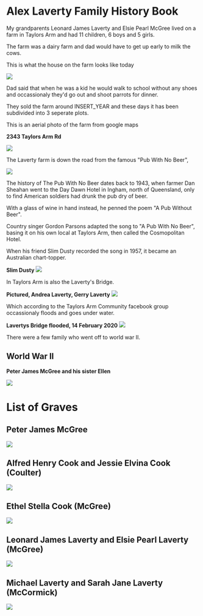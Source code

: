 <!DOCTYPE html>
<html>
  <head>
    <title>My Webpage</title>
    <link rel="stylesheet" href="styles.css">
  </head>
  <body>

<h1>Alex Laverty Family History Book</h1>

My grandparents Leonard James Laverty and Elsie Pearl McGree lived on a farm in Taylors Arm and had 11 children, 6 boys and 5 girls.

The farm was a dairy farm and dad would have to get up early to milk the cows.

This is what the house on the farm looks like today

<img src="photos/laverty_farm.jpg">

Dad said that when he was a kid he would walk to school without any shoes and occassionaly they'd go out and shoot parrots for dinner.

They sold the farm around INSERT_YEAR and these days it has been subdivided into 3 seperate plots.

This is an aerial photo of the farm from google maps

<b>2343 Taylors Arm Rd</b>

<img src="photos/laverty-farm-google-maps.png">

The Laverty farm is down the road from the famous "Pub With No Beer",

<img src="photos/taylors-arm-pub-with-no-beer.jpg">

The history of The Pub With No Beer dates back to 1943, when farmer Dan Sheahan went to the Day Dawn Hotel in Ingham, north of Queensland, only to find American soldiers had drunk the pub dry of beer.

With a glass of wine in hand instead, he penned the poem "A Pub Without Beer".

Country singer Gordon Parsons adapted the song to "A Pub With No Beer", basing it on his own local at Taylors Arm, then called the Cosmopolitan Hotel.

When his friend Slim Dusty recorded the song in 1957, it became an Australian chart-topper.

<b>Slim Dusty</b>
<img src="photos/slim-dusty-pub-with-no-beer.jpg">

In Taylors Arm is also the Laverty's Bridge.

<b>Pictured, Andrea Laverty, Gerry Laverty</b>
<img src="photos/gerry-laverty-bridge.png">

Which according to the Taylors Arm Community facebook group occassionaly floods and goes under water.

<b>Lavertys Bridge flooded, 14 February 2020</b>
<img src="photos/lavertys-bridge-flood.jpg">

There were a few family who went off to world war II.

## World War II

<b>Peter James McGree and his sister Ellen</b>

<img src="photos/Michael_mcgree_1889-1918_and_his_sister_ellen.jpg">

# List of Graves

## Peter James McGree

<img src="photos/peter-james-mcgree-burial.jpg">

## Alfred Henry Cook and Jessie Elvina Cook (Coulter)

<img src="photos/alfred-henry-cook-grave.jpg">

## Ethel Stella Cook (McGree)

<img src="photos/ethel-stella-cook-mcgree-burial.jpg">

## Leonard James Laverty and Elsie Pearl Laverty (McGree)

<img src="photos/leonard-james-laverty-elsie-pearl-mcgree-grave.jpg">

## Michael Laverty and Sarah Jane Laverty (McCormick)

<img src="photos/michael-and-sarah-laverty-grave.jpg">
